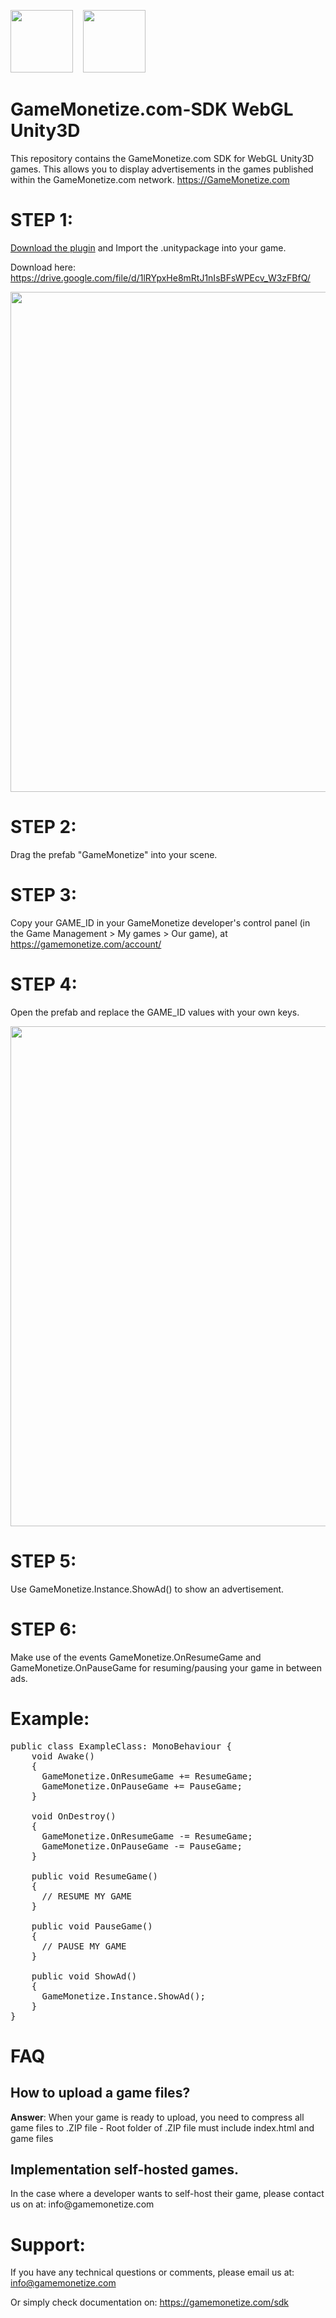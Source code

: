 <img src="https://avatars1.githubusercontent.com/u/54474115?s=460&v=4" width="100" alt="" data-canonical-src="https://avatars1.githubusercontent.com/u/54474115?s=460&v=4">  &nbsp;&nbsp;
<img src="https://gamemonetize.com/images/unity3d-logo.png" width="100" alt="" data-canonical-src="https://gamemonetize.com/images/unity3d-logo.png">


# GameMonetize.com-SDK WebGL Unity3D
This repository contains the GameMonetize.com SDK for WebGL Unity3D games. This allows you to display advertisements in the games published within the GameMonetize.com network. https://GameMonetize.com

# STEP 1:
<p><a href="https://drive.google.com/file/d/1BrJ0MuNBWh7_hoNRIEXw9exgqpE1uQZh/">Download the plugin</a> and Import the .unitypackage into your game. </p>
<p>Download here: <a href="https://drive.google.com/file/d/1lRYpxHe8mRtJ1nIsBFsWPEcv_W3zFBfQ/">https://drive.google.com/file/d/1lRYpxHe8mRtJ1nIsBFsWPEcv_W3zFBfQ/</a></p>

<p><img src="https://gamemonetize.com/images/unity3d/unity1.png"  width="800" alt=""></p>

# STEP 2:
Drag the prefab "GameMonetize" into your scene. 

# STEP 3:
Copy your GAME_ID in your GameMonetize developer's control panel (in the Game Management > My games > Our game), at https://gamemonetize.com/account/

# STEP 4:
Open the prefab and replace the GAME_ID values with your own keys. 
<p><img src="https://gamemonetize.com/images/unity3d/unity2.png"  width="800" alt=""></p>

# STEP 5:
Use GameMonetize.Instance.ShowAd() to show an advertisement. 

# STEP 6:
Make use of the events GameMonetize.OnResumeGame and GameMonetize.OnPauseGame for resuming/pausing your game in between ads.

# Example:
<pre>public class ExampleClass: MonoBehaviour {
	void Awake()
	{
	  GameMonetize.OnResumeGame += ResumeGame;
	  GameMonetize.OnPauseGame += PauseGame;
	}
	
	void OnDestroy()
	{
	  GameMonetize.OnResumeGame -= ResumeGame;
	  GameMonetize.OnPauseGame -= PauseGame;
	}

	public void ResumeGame()
	{
	  // RESUME MY GAME
	}

	public void PauseGame()
	{
	  // PAUSE MY GAME
	}

	public void ShowAd()
	{
	  GameMonetize.Instance.ShowAd();	
	}
}</pre>

# FAQ
<h2>How to upload a game files?</h2>
<p><b>Answer</b>: When your game is ready to upload, you need to compress all game files to .ZIP file - Root folder of .ZIP file must include index.html and game files</p>
<h2><b>Implementation self-hosted games.</b></h2>
<p>In the case where a developer wants to self-host their game, please contact us on at: info@gamemonetize.com</p>

# Support:
If you have any technical questions or comments, please email us at:
info@gamemonetize.com

Or simply check documentation on:
https://gamemonetize.com/sdk
